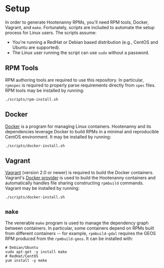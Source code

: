 # Setup

In order to generate Hootenanny RPMs, you'll need RPM tools, Docker, Vagrant, and `make`.
Fortunately, scripts are included to automate the setup process for Linux users.
The scripts assume:

* You're running a RedHat or Debian based distribution (e.g., CentOS and Ubuntu are supported).
* The Linux user running the script can use `sudo` without a password.

## RPM Tools

RPM authoring tools are required to use this repository.
In particular, `rpmspec` is required to properly parse requirements directly from `spec` files.
RPM tools may be installed by running:

```
./scripts/rpm-install.sh
```

## Docker

[Docker](https://docs.docker.com/) is a program for managing Linux containers.
Hootenanny and its dependencies leverage Docker to build RPMs in a minimal
and reproducible CentOS environment.  It may be installed by running:

```
./scripts/docker-install.sh
```

## Vagrant

[Vagrant](https://www.vagrantup.com/downloads.html) (version 2.0 or newer) is required to
build the Docker containers.  Vagrant's [Docker provider](https://www.vagrantup.com/docs/docker/basics.html)
is used to build the Hootenanny containers and automatically handles file sharing
constructing `rpmbuild` commands.  Vagrant may be installed by running:

```
./scripts/docker-install.sh
```

## `make`

The venerable `make` program is used to manage the dependency graph between containers.
In particular, some containers depend on RPMs built from different containers -- for example,
`rpmbuild-gdal` requires the GEOS RPM produced from the `rpmbuild-geos`.  It can be installed
with:

```
# Debian/Ubuntu
sudo apt-get -y install make
# RedHat/CentOS
yum install -y make
```
